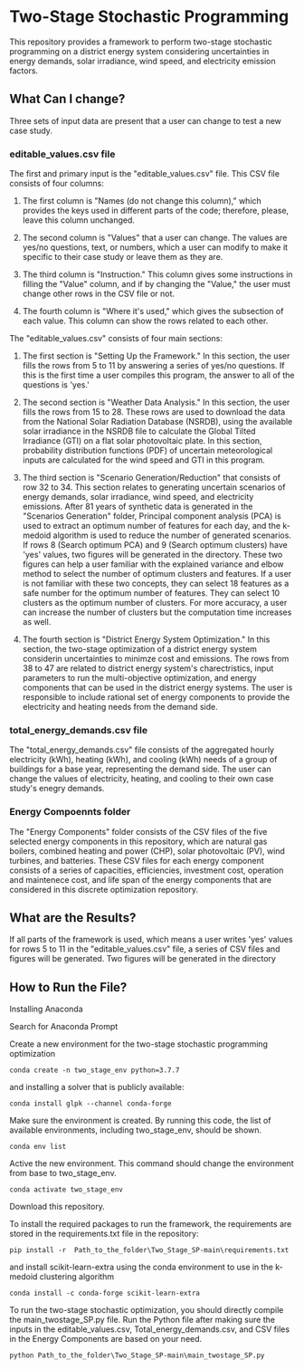 # Two-Stage Stochastic Programming
This repository provides a framework to perform two-stage stochastic programming on a district energy system considering uncertainties in energy demands, solar irradiance, wind speed, and electricity emission factors.

## What Can I change?
Three sets of input data are present that a user can change to test a new case study.

### editable_values.csv file
The first and primary input is the "editable_values.csv" file. This CSV file consists of four columns: 

1. The first column is "Names (do not change this column)," which provides the keys used in different parts of the code; therefore, please, leave this column unchanged. 

2. The second column is "Values" that a user can change. The values are yes/no questions, text, or numbers, which a user can modify to make it specific to their case study or leave them as they are. 

3. The third column is "Instruction." This column gives some instructions in filling the "Value" column, and if by changing the "Value," the user must change other rows in the CSV file or not. 

4. The fourth column is "Where it's used," which gives the subsection of each value. This column can show the rows related to each other. 

The "editable_values.csv" consists of four main sections: 
1. The first section is "Setting Up the Framework." In this section, the user fills the rows from 5 to 11 by answering a series of yes/no questions. If this is the first time a user compiles this program, the answer to all of the questions is 'yes.' 

2. The second section is "Weather Data Analysis." In this section, the user fills the rows from 15 to 28. These rows are used to download the data from the National Solar Radiation Database (NSRDB), using the available solar irradiance in the NSRDB file to calculate the Global Tilted Irradiance (GTI) on a flat solar photovoltaic plate. In this section, probability distribution functions (PDF) of uncertain meteorological inputs are calculated for the wind speed and GTI in this program. 

3. The third section is "Scenario Generation/Reduction" that consists of row 32 to 34. This section relates to generating uncertain scenarios of energy demands, solar irradiance, wind speed, and electricity emissions. After 81 years of synthetic data is generated in the "Scenarios Generation" folder, Principal component analysis (PCA) is used to extract an optimum number of features for each day, and the k-medoid algorithm is used to reduce the number of generated scenarios. If rows 8 (Search optimum PCA) and 9 (Search optimum clusters) have 'yes' values, two figures will be generated in the directory. These two figures can help a user familiar with the explained variance and elbow method to select the number of optimum clusters and features. If a user is not familiar with these two concepts, they can select 18 features as a safe number for the optimum number of features. They can select 10 clusters as the optimum number of clusters. For more accuracy, a user can increase the number of clusters but the computation time increases as well.

4. The fourth section is "District Energy System Optimization." In this section, the two-stage optimization of a district energy system considerin uncertainties to minimze cost and emissions. The rows from 38 to 47 are related to district energy system's charectristics, input parameters to run the multi-objective optimization, and energy components that can be used in the district energy systems. The user is responsible to include rational set of energy components to provide the electricity and heating needs from the demand side. 

### total_energy_demands.csv file
The "total_energy_demands.csv" file consists of the aggregated hourly electricity (kWh), heating (kWh), and cooling (kWh) needs of a group of buildings for a base year, representing the demand side. The user can change the values of electricity, heating, and cooling to their own case study's enegry demands. 

### Energy Compoennts folder
The "Energy Components" folder consists of the CSV files of the five selected energy components in this repository, which are natural gas boilers, combined heating and power (CHP), solar photovoltaic (PV), wind turbines, and batteries. These CSV files for each energy component consists of a series of capacities, efficiencies, investment cost, operation and maintenece cost, and life span of the energy components that are considered in this discrete optimization repository. 

## What are the Results?
If all parts of the framework is used, which means a user writes 'yes' values for rows 5 to 11 in the "editable_values.csv" file, a series of CSV files and figures will be generated. Two figures will be generated in the directory 
## How to Run the File?
Installing Anaconda

Search for Anaconda Prompt

Create a new environment for the two-stage stochastic programming optimization
```
conda create -n two_stage_env python=3.7.7
```
and installing a solver that is publicly available:
```
conda install glpk --channel conda-forge
```
Make sure the environment is created. By running this code, the list of available environments, including two_stage_env, should be shown.
```
conda env list
```
Active the new environment. This command should change the environment from base to two_stage_env.
```
conda activate two_stage_env
```
Download this repository. 

To install the required packages to run the framework, the requirements are stored in the requirements.txt file in the repository:
```
pip install -r  Path_to_the_folder\Two_Stage_SP-main\requirements.txt
```
and install scikit-learn-extra using the conda environment to use in the k-medoid clustering algorithm
```
conda install -c conda-forge scikit-learn-extra
```
To run the two-stage stochastic optimization, you should directly compile the main_twostage_SP.py file. Run the Python file after making sure the inputs in the editable_values.csv, Total_energy_demands.csv, and CSV files in the Energy Components are based on your need.
```
python Path_to_the_folder\Two_Stage_SP-main\main_twostage_SP.py
```


